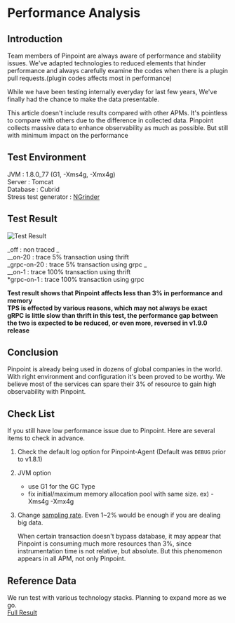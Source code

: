 # Performance Analysis

## Introduction

Team members of Pinpoint are always aware of performance and stability issues. We've adapted technologies to reduced elements that hinder performance and always carefully examine the codes when there is a plugin pull requests.(plugin codes affects most in performance)

While we have been testing internally everyday for last few years, We've finally had the chance to make the data presentable.

This article doesn't include results compared with other APMs. It's pointless to compare with others due to the difference in collected data. Pinpoint collects massive data to enhance observability as much as possible. But still with minimum impact on the performance

## Test Environment

JVM : 1.8.0\_77 (G1, -Xms4g, -Xmx4g)\
Server : Tomcat\
Database : Cubrid\
Stress test generator : [NGrinder](https://github.com/pinpoint-apm/ngrinder)

## Test Result

![Test Result](.gitbook/assets/20191022\_Performance.png)

_off : non traced  _\
__on-20 : trace 5% transaction using thrift\
_grpc-on-20 : trace 5% transaction using grpc  _\
__on-1 : trace 100% transaction using thrift\
\*grpc-on-1 : trace 100% transaction using grpc

**Test result shows that Pinpoint affects less than 3% in performance and memory**\
**TPS is effected by various reasons, which may not always be exact**\
**gRPC is little slow than thrift in this test, the performance gap between the two is expected to be reduced, or even more, reversed in v1.9.0 release**

## Conclusion

Pinpoint is already being used in dozens of global companies in the world. With right environment and configuration it's been proved to be worthy. We believe most of the services can spare their 3% of resource to gain high observability with Pinpoint.

## Check List

If you still have low performance issue due to Pinpoint. Here are several items to check in advance.

1. Check the default log option for Pinpoint-Agent (Default was `DEBUG` prior to v1.8.1)
2. JVM option&#x20;
   * use G1 for the GC Type
   * fix initial/maximum memory allocation pool with same size. ex) -Xms4g -Xmx4g
3.  Change [sampling rate](faq.md#why-is-only-the-first-some-of-the-requests-traced). Even 1\~2% would be enough if you are dealing big data.

    When certain transaction doesn't bypass database, it may appear that Pinpoint is consuming much more resources than 3%, since instrumentation time is not relative, but absolute. But this phenomenon appears in all APM, not only Pinpoint.

## Reference Data

We run test with various technology stacks. Planning to expand more as we go.\
[Full Result](broken-reference)
